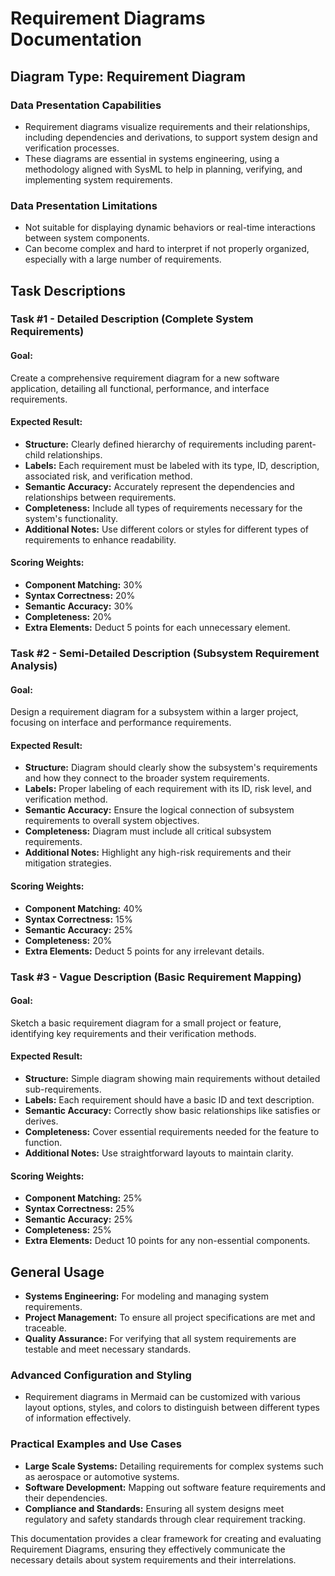 # Requirement Diagrams Documentation

## Diagram Type: Requirement Diagram

### Data Presentation Capabilities
- Requirement diagrams visualize requirements and their relationships, including dependencies and derivations, to support system design and verification processes.
- These diagrams are essential in systems engineering, using a methodology aligned with SysML to help in planning, verifying, and implementing system requirements.

### Data Presentation Limitations
- Not suitable for displaying dynamic behaviors or real-time interactions between system components.
- Can become complex and hard to interpret if not properly organized, especially with a large number of requirements.

## Task Descriptions

### Task #1 - Detailed Description (Complete System Requirements)
#### Goal:
Create a comprehensive requirement diagram for a new software application, detailing all functional, performance, and interface requirements.
#### Expected Result:
- **Structure:** Clearly defined hierarchy of requirements including parent-child relationships.
- **Labels:** Each requirement must be labeled with its type, ID, description, associated risk, and verification method.
- **Semantic Accuracy:** Accurately represent the dependencies and relationships between requirements.
- **Completeness:** Include all types of requirements necessary for the system's functionality.
- **Additional Notes:** Use different colors or styles for different types of requirements to enhance readability.
#### Scoring Weights:
- **Component Matching:** 30%
- **Syntax Correctness:** 20%
- **Semantic Accuracy:** 30%
- **Completeness:** 20%
- **Extra Elements:** Deduct 5 points for each unnecessary element.

### Task #2 - Semi-Detailed Description (Subsystem Requirement Analysis)
#### Goal:
Design a requirement diagram for a subsystem within a larger project, focusing on interface and performance requirements.
#### Expected Result:
- **Structure:** Diagram should clearly show the subsystem's requirements and how they connect to the broader system requirements.
- **Labels:** Proper labeling of each requirement with its ID, risk level, and verification method.
- **Semantic Accuracy:** Ensure the logical connection of subsystem requirements to overall system objectives.
- **Completeness:** Diagram must include all critical subsystem requirements.
- **Additional Notes:** Highlight any high-risk requirements and their mitigation strategies.
#### Scoring Weights:
- **Component Matching:** 40%
- **Syntax Correctness:** 15%
- **Semantic Accuracy:** 25%
- **Completeness:** 20%
- **Extra Elements:** Deduct 5 points for any irrelevant details.

### Task #3 - Vague Description (Basic Requirement Mapping)
#### Goal:
Sketch a basic requirement diagram for a small project or feature, identifying key requirements and their verification methods.
#### Expected Result:
- **Structure:** Simple diagram showing main requirements without detailed sub-requirements.
- **Labels:** Each requirement should have a basic ID and text description.
- **Semantic Accuracy:** Correctly show basic relationships like satisfies or derives.
- **Completeness:** Cover essential requirements needed for the feature to function.
- **Additional Notes:** Use straightforward layouts to maintain clarity.
#### Scoring Weights:
- **Component Matching:** 25%
- **Syntax Correctness:** 25%
- **Semantic Accuracy:** 25%
- **Completeness:** 25%
- **Extra Elements:** Deduct 10 points for any non-essential components.

## General Usage
- **Systems Engineering:** For modeling and managing system requirements.
- **Project Management:** To ensure all project specifications are met and traceable.
- **Quality Assurance:** For verifying that all system requirements are testable and meet necessary standards.

### Advanced Configuration and Styling
- Requirement diagrams in Mermaid can be customized with various layout options, styles, and colors to distinguish between different types of information effectively.

### Practical Examples and Use Cases
- **Large Scale Systems:** Detailing requirements for complex systems such as aerospace or automotive systems.
- **Software Development:** Mapping out software feature requirements and their dependencies.
- **Compliance and Standards:** Ensuring all system designs meet regulatory and safety standards through clear requirement tracking.

This documentation provides a clear framework for creating and evaluating Requirement Diagrams, ensuring they effectively communicate the necessary details about system requirements and their interrelations.
